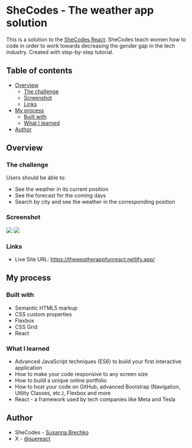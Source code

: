 # SheCodes - The weather app solution

This is a solution to the [SheCodes React](https://www.shecodes.io/workshop-pro). SheCodes teach women how to code in order to work towards decreasing the gender gap in the tech industry. Created with step-by-step tutorial.

## Table of contents

- [Overview](#overview)
  - [The challenge](#the-challenge)
  - [Screenshot](#screenshot)
  - [Links](#links)
- [My process](#my-process)
  - [Built with](#built-with)
  - [What I learned](#what-i-learned)
- [Author](#author)

## Overview

### The challenge

Users should be able to:

- See the weather in its current position
- See the forecast for the coming days
- Search by city and see the weather in the corresponding position

### Screenshot

![](./screenshot.png)
![](./screenshot-active.png)

### Links

- Live Site URL: https://theweatherappfunreact.netlify.app/

## My process

### Built with

- Semantic HTML5 markup
- CSS custom properties
- Flexbox
- CSS Grid
- React

### What I learned

- Advanced JavaScript techniques (ES6) to build your first interactive application
- How to make your code responsive to any screen size
- How to build a unique online portfolio
- How to host your code on GitHub, advanced Bootstrap (Navigation, Utility Classes, etc.), Flexbox and more
- React - a framework used by tech companies like Meta and Tesla

## Author

- SheCodes - [Susanna Brechko](https://www.shecodes.io/graduates/78767-susanna-brechko)
- X - [@suereact](https://www.x.com/suereact)

